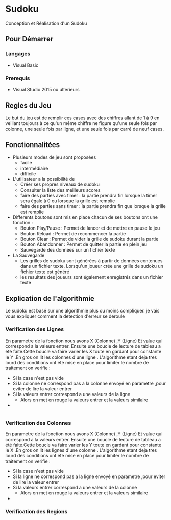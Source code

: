 <h1> Sudoku </h1>
 Conception et Réalisation d'un Sudoku

<h2>Pour Démarrer </h2>
<h3>Langages</h3>
<ul>
	<li>Visual Basic</li>
</ul> 
<h3>Prerequis</h3>
<ul>
<li>Visual Studio 2015 ou ulterieurs</li>
</ul>
<h2>Regles du Jeu</h2>
Le but du jeu est de remplir ces cases avec des chiffres allant de 1 à 9 en veillant toujours à ce qu'un même chiffre ne figure qu'une seule fois par colonne, une seule fois par ligne, et une seule fois par carré de neuf cases.

<h2>Fonctionnalitées</h2>
<ul>
<li>Plusieurs modes de jeu sont proposées
<ul>
<li>facile</li>
<li>intermédiaire</li>
<li>difficile</li>
</ul>
</li>
<li>L'utilisateur a la possibilité de
	<ul>
		<li>Créer ses propres niveaux de sudoku</li>
		<li>Consulter la liste des meilleurs scores</li>
<li>faire des parties avec timer : la partie prendra fin lorsque la timer sera égale  à  0 ou lorsque la grille est remplie
		<li>faire des parties sans timer : la partie prendra fin que lorsque la grille est remplie</li>
	</ul>
	</li>
<li>Differents boutons sont mis en place chacun de ses boutons ont une fonction :
	<ul>
<li>Bouton Play/Pause : Permet de lancer et de mettre en pause le jeu</li>
<li>Bouton Reload : Permet de recommencer la partie</li>
<li>Bouton Clear : Permet de vider la grille de sudoku durant la partie</li>
<li>Bouton Abandonner : Permet de quitter la partie en plein jeu</li>
<li>Sauvegarde des données sur un fichier texte</li>
	</ul>
	</li>
	<li>La Sauvegarde
		<ul>
			<li>Les grilles de sudoku sont  générées à partir de données contenues dans un fichier texte. Lorsqu'un joueur crée une grille de sudoku un fichier texte est généré</li>
			<li> les resultats des joueurs sont également enregistrés dans un fichier texte</li>
		</ul>
	</li>
</ul>
	<h2>Explication de l'algorithmie</h2>
	Le sudoku est basé sur une algorithmie plus ou moins compliquer. je vais vous expliquer comment la detection d'erreur se deroule
	<h3> Verification des Lignes </h3>
	En parametre de la fonction nous avons X (Colonne) ,Y (Ligne) Et value qui correspond a  la valeurs entrer.
	Ensuite une boucle de lecture de tableau a été faite.Cette boucle va faire varier les X  toute en gardant pour constante le Y .En gros on lit les colonnes d'une ligne .
	L'algorithme etant deja tres lourd des conditions ont été mise en place pour limiter le nombre de traitement on verifie : 
	<ul>
	<li>Si la case n'est pas vide  </li>
	<li>Si la colonne ne correspond pas a la colonne envoyé en parametre ,pour eviter de lire la valeur entrer</li>
	<li> Si la  valeurs entrer correspond a une valeurs  de la ligne 
	<ul> 
		<li>Alors on met en rouge la valeurs entrer et la valeurs similaire</li>
	</ul>
	<li>
	</ul>
	<a href="http://zupimages.net/viewer.php?id=18/47/cixj.png"><img src="https://zupimages.net/up/18/47/cixj.png" alt="" /></a>
	<h3> Verification des Colonnes </h3>
		En parametre de la fonction nous avons X (Colonne) ,Y (Ligne) Et value qui correspond a  la valeurs entrer.
	Ensuite une boucle de lecture de tableau a été faite.Cette boucle va faire varier les Y  toute en gardant pour constante le X .En gros on lit les lignes d'une colonne .
	L'algorithme etant deja tres lourd des conditions ont été mise en place pour limiter le nombre de traitement on verifie : 
	<ul>
	<li>Si la case n'est pas vide  </li>
	<li>Si la ligne ne correspond pas a la ligne envoyé en parametre ,pour eviter de lire la valeur entrer</li>
	<li> Si la  valeurs entrer correspond a une valeurs  de la colonne 
	<ul> 
		<li>Alors on met en rouge la valeurs entrer et la valeurs similaire</li>
	</ul>
	<li>
	</ul>
	<h3> Verification des Regions </h3>
	<a href="http://zupimages.net/viewer.php?id=18/47/y5c2.png"><img src="https://zupimages.net/up/18/47/y5c2.png" alt="" /></a>
	

